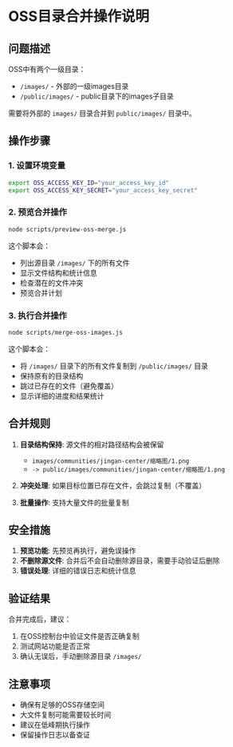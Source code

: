 # OSS目录合并操作说明

## 问题描述
OSS中有两个一级目录：
- `/images/` - 外部的一级images目录
- `/public/images/` - public目录下的images子目录

需要将外部的 `images/` 目录合并到 `public/images/` 目录中。

## 操作步骤

### 1. 设置环境变量
```bash
export OSS_ACCESS_KEY_ID="your_access_key_id"
export OSS_ACCESS_KEY_SECRET="your_access_key_secret"
```

### 2. 预览合并操作
```bash
node scripts/preview-oss-merge.js
```

这个脚本会：
- 列出源目录 `/images/` 下的所有文件
- 显示文件结构和统计信息
- 检查潜在的文件冲突
- 预览合并计划

### 3. 执行合并操作
```bash
node scripts/merge-oss-images.js
```

这个脚本会：
- 将 `/images/` 目录下的所有文件复制到 `/public/images/` 目录
- 保持原有的目录结构
- 跳过已存在的文件（避免覆盖）
- 显示详细的进度和结果统计

## 合并规则

1. **目录结构保持**: 源文件的相对路径结构会被保留
   - `images/communities/jingan-center/缩略图/1.png`
   - `-> public/images/communities/jingan-center/缩略图/1.png`

2. **冲突处理**: 如果目标位置已存在文件，会跳过复制（不覆盖）

3. **批量操作**: 支持大量文件的批量复制

## 安全措施

1. **预览功能**: 先预览再执行，避免误操作
2. **不删除源文件**: 合并后不会自动删除源目录，需要手动验证后删除
3. **错误处理**: 详细的错误日志和统计信息

## 验证结果

合并完成后，建议：
1. 在OSS控制台中验证文件是否正确复制
2. 测试网站功能是否正常
3. 确认无误后，手动删除源目录 `/images/`

## 注意事项

- 确保有足够的OSS存储空间
- 大文件复制可能需要较长时间
- 建议在低峰期执行操作
- 保留操作日志以备查证
